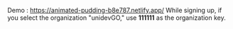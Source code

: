 Demo : https://animated-pudding-b8e787.netlify.app/
While signing up, if you select the organization "unidevGO," use **111111** as the organization key.
